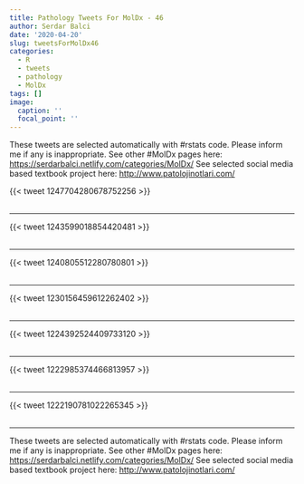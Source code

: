 ```yaml
---
title: Pathology Tweets For MolDx - 46
author: Serdar Balci
date: '2020-04-20'
slug: tweetsForMolDx46
categories:
  - R
  - tweets
  - pathology
  - MolDx
tags: []
image:
  caption: ''
  focal_point: ''
---
```



These tweets are selected automatically with #rstats code. Please inform me if any is inappropriate.
See other #MolDx pages here: https://serdarbalci.netlify.com/categories/MolDx/ 
See selected social media based textbook project here: http://www.patolojinotlari.com/

{{< tweet 1247704280678752256 >}}
<br>
<br>
<hr>
{{< tweet 1243599018854420481 >}}
<br>
<br>
<hr>
{{< tweet 1240805512280780801 >}}
<br>
<br>
<hr>
{{< tweet 1230156459612262402 >}}
<br>
<br>
<hr>
{{< tweet 1224392524409733120 >}}
<br>
<br>
<hr>
{{< tweet 1222985374466813957 >}}
<br>
<br>
<hr>
{{< tweet 1222190781022265345 >}}
<br>
<br>
<hr>


These tweets are selected automatically with #rstats code. Please inform me if any is inappropriate.
See other #MolDx pages here: https://serdarbalci.netlify.com/categories/MolDx/ 
See selected social media based textbook project here: http://www.patolojinotlari.com/
